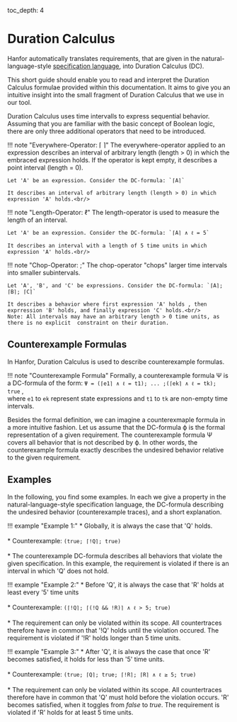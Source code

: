 toc_depth: 4

# Duration Calculus

Hanfor automatically translates requirements, that are given in the natural-language-style [specification language](../introduction/index.md#specification-language "Specification Language"), into Duration Calculus (DC).

This short guide should enable you to read and interpret the Duration Calculus formulae provided within this documentation. It aims to give you an intuitive insight into the small fragment of Duration Calculus that we use in our tool.

Duration Calculus uses time intervalls to express sequential behavior. Assuming that you are familiar with the basic concept of Boolean logic, there are only three additional operators that need to be introduced.



!!! note "Everywhere-Operator: ⌈ ⌉"
    The everywhere-operator applied to an expression describes an interval of arbitrary length (length > 0) in which the embraced expression holds. 
    If the operator is kept empty, it describes a point interval (length = 0).

    Let 'A' be an expression. Consider the DC-formula: `⌈A⌉`

    It describes an interval of arbitrary length (length > 0) in which expression 'A' holds.<br/>


!!! note "Length-Operator: ℓ"
    The length-operator is used to measure the length of an interval.<br/>

    Let 'A' be an expression. Consider the DC-formula: `⌈A⌉ ∧ ℓ = 5`

    It describes an interval with a length of 5 time units in which expression 'A' holds.<br/>


!!! note "Chop-Operator: ;"
    The chop-operator "chops" larger time intervals into smaller subintervals.<br/>

    Let 'A', 'B', and 'C' be expressions. Consider the DC-formula: `⌈A⌉; ⌈B⌉; ⌈C⌉`

    It describes a behavior where first expression 'A' holds , then exprression 'B' holds, and finally expression 'C' holds.<br/>
    Note: All intervals may have an arbitrary length > 0 time units, as there is no explicit  constraint on their duration.


## Counterexample Formulas
In Hanfor, Duration Calculus is used to describe counterexample formulas.

!!! note "Counterexample Formula"
    Formally, a counterexample formula Ψ is a DC-formula of the form:
    ` Ψ = (⌈e1⌉ ∧ ℓ = t1); ... ;(⌈ek⌉ ∧ ℓ = tk); true ` , <br/>
    where `e1` to `ek` represent state expressions and `t1` to `tk` are non-empty time intervals.

Besides the formal definition, we can imagine a counterexmaple formula in a more intuitive fashion. Let us assume that the DC-formula ϕ is the formal representation of a given requirement. The counterexample formula Ψ covers all behavior that is not described by ϕ. In other words, the counterexample formula exactly describes the undesired behavior relative to the given requirement. 


 
## Examples
In the following, you find some examples. In each we give a property in the natural-language-style specification language, the DC-formula describing the undesired behavior (counterexample traces), and a short explanation.

!!! example "Example 1:"
    * Globally, it is always the case that 'Q' holds.
    <br/><br/>
    * Counterexample: `(true; ⌈!Q⌉; true)`
    <br/><br/>
    * The counterexample DC-formula describes all behaviors that violate the given specification. In this example, the requirement is violated if there is an interval in which 'Q' does not hold.

!!! example "Example 2:"
    * Before 'Q', it is always the case that 'R' holds at least every '5' time units
    <br/><br/>
    * Counterexample: `(⌈!Q⌉; ⌈(!Q && !R)⌉ ∧ ℓ > 5; true)`
    <br/><br/>
    * The requirement can only be violated within its scope. All countertraces therefore have in common that '!Q' holds until the violation occured. The requirement is violated if '!R' holds longer than 5 time units.

!!! example "Example 3:"
    * After 'Q', it is always the case that once 'R' becomes satisfied, it holds for less than '5' time units.
    <br/><br/>
    * Counterexample: `(true; ⌈Q⌉; true; ⌈!R⌉; ⌈R⌉ ∧ ℓ ≥ 5; true)`
    <br/><br/>
    * The requirement can only be violated within its scope. All countertraces therefore have in common that 'Q' must hold before the violation occurs. 'R' becomes satisfied, when it toggles from *false* to *true*. The requirement is violated if 'R' holds for at least 5 time units.
